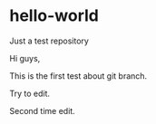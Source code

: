 # hello-world
Just a test repository

Hi guys,

This is the first test about git branch.

Try to edit.

Second time edit.